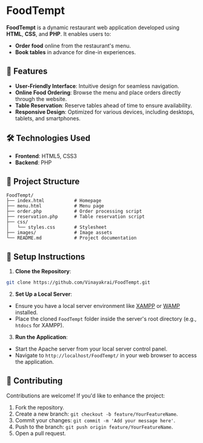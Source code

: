 # FoodTempt

**FoodTempt** is a dynamic restaurant web application developed using **HTML**, **CSS**, and **PHP**. It enables users to:

- **Order food** online from the restaurant's menu.
- **Book tables** in advance for dine-in experiences.

## 🚀 Features

- **User-Friendly Interface**: Intuitive design for seamless navigation.
- **Online Food Ordering**: Browse the menu and place orders directly through the website.
- **Table Reservation**: Reserve tables ahead of time to ensure availability.
- **Responsive Design**: Optimized for various devices, including desktops, tablets, and smartphones.

## 🛠️ Technologies Used

- **Frontend**: HTML5, CSS3
- **Backend**: PHP

## 📁 Project Structure

```
FoodTempt/
├── index.html           # Homepage
├── menu.html            # Menu page
├── order.php            # Order processing script
├── reservation.php      # Table reservation script
├── css/
│   └── styles.css       # Stylesheet
├── images/              # Image assets
└── README.md            # Project documentation
```

## 🔧 Setup Instructions

1. **Clone the Repository**:

```bash
git clone https://github.com/Vinayakrai/FoodTempt.git
```

2. **Set Up a Local Server**:

- Ensure you have a local server environment like [XAMPP](https://www.apachefriends.org/) or [WAMP](https://www.wampserver.com/) installed.
- Place the cloned `FoodTempt` folder inside the server's root directory (e.g., `htdocs` for XAMPP).

3. **Run the Application**:

- Start the Apache server from your local server control panel.
- Navigate to `http://localhost/FoodTempt/` in your web browser to access the application.


## 🤝 Contributing

Contributions are welcome! If you'd like to enhance the project:

1. Fork the repository.
2. Create a new branch: `git checkout -b feature/YourFeatureName`.
3. Commit your changes: `git commit -m 'Add your message here'`.
4. Push to the branch: `git push origin feature/YourFeatureName`.
5. Open a pull request.


